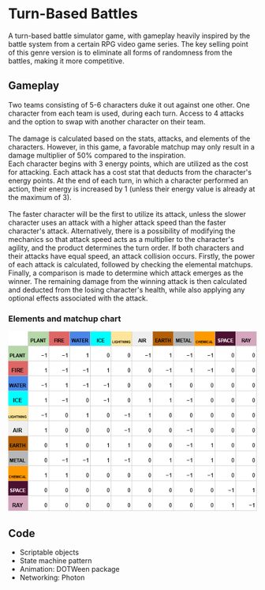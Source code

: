 # Turn-Based Battles
A turn-based battle simulator game, with gameplay heavily inspired by the battle system from a certain RPG video game series. The key selling point of this genre version is to eliminate all forms of randomness from the battles, making it more competitive.

## Gameplay  
Two teams consisting of 5-6 characters duke it out against one other. One character from each team is used, during each turn. Access to 4 attacks and the option to swap with another character on their team.<br /><br />
The damage is calculated based on the stats, attacks, and elements of the characters. However, in this game, a favorable matchup may only result in a damage multiplier of 50% compared to the inspiration.<br />
Each character begins with 3 energy points, which are utilized as the cost for attacking. Each attack has a cost stat that deducts from the character's energy points. At the end of each turn, in which a character performed an action, their energy is increased by 1 (unless their energy value is already at the maximum of 3).<br /><br />
The faster character will be the first to utilize its attack, unless the slower character uses an attack with a higher attack speed than the faster character's attack. Alternatively, there is a possibility of modifying the mechanics so that attack speed acts as a multiplier to the character's agility, and the product determines the turn order.
If both characters and their attacks have equal speed, an attack collision occurs. Firstly, the power of each attack is calculated, followed by checking the elemental matchups. Finally, a comparison is made to determine which attack emerges as the winner. The remaining damage from the winning attack is then calculated and deducted from the losing character's health, while also applying any optional effects associated with the attack.

### Elements and matchup chart
![Elemental Matchup Chart](https://raw.githubusercontent.com/Articunatu/Turn-Based-Battles/main/elements.png)

## Code  
* Scriptable objects
* State machine pattern
* Animation: DOTWeen package
* Networking: Photon
